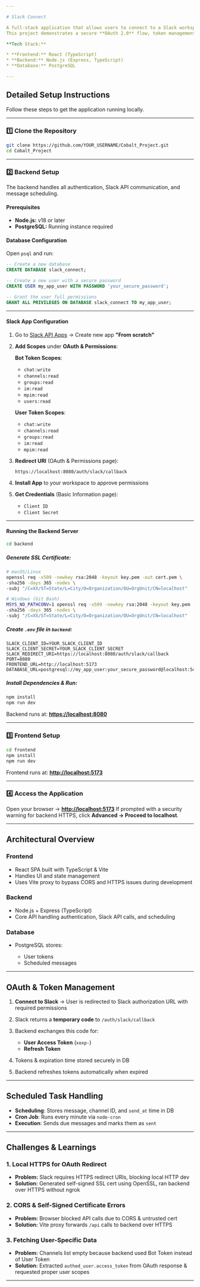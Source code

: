 ```yaml
---

# Slack Connect

A full-stack application that allows users to connect to a Slack workspace, send messages to channels immediately, and schedule messages for future delivery.
This project demonstrates a secure **OAuth 2.0** flow, token management with refresh logic, and a reliable task scheduler.

**Tech Stack:**

* **Frontend:** React (TypeScript)
* **Backend:** Node.js (Express, TypeScript)
* **Database:** PostgreSQL

---
```


## Detailed Setup Instructions

Follow these steps to get the application running locally.

---

### 1️⃣ Clone the Repository

```bash
git clone https://github.com/YOUR_USERNAME/Cobalt_Project.git
cd Cobalt_Project
```

---

### 2️⃣ Backend Setup

The backend handles all authentication, Slack API communication, and message scheduling.

#### **Prerequisites**

* **Node.js:** v18 or later
* **PostgreSQL:** Running instance required

#### **Database Configuration**

Open `psql` and run:

```sql
-- Create a new database
CREATE DATABASE slack_connect;

-- Create a new user with a secure password
CREATE USER my_app_user WITH PASSWORD 'your_secure_password';

-- Grant the user full permissions
GRANT ALL PRIVILEGES ON DATABASE slack_connect TO my_app_user;
```

---

#### **Slack App Configuration**

1. Go to [Slack API Apps](https://api.slack.com/apps) → Create new app **"From scratch"**

2. **Add Scopes** under **OAuth & Permissions**:

   **Bot Token Scopes**:

   * `chat:write`
   * `channels:read`
   * `groups:read`
   * `im:read`
   * `mpim:read`
   * `users:read`

   **User Token Scopes**:

   * `chat:write`
   * `channels:read`
   * `groups:read`
   * `im:read`
   * `mpim:read`

3. **Redirect URI** (OAuth & Permissions page):

   ```
   https://localhost:8080/auth/slack/callback
   ```

4. **Install App** to your workspace to approve permissions

5. **Get Credentials** (Basic Information page):

   * `Client ID`
   * `Client Secret`

---

#### **Running the Backend Server**

```bash
cd backend
```

##### Generate SSL Certificate:

```bash
# macOS/Linux
openssl req -x509 -newkey rsa:2048 -keyout key.pem -out cert.pem \
-sha256 -days 365 -nodes \
-subj "/C=XX/ST=State/L=City/O=Organization/OU=OrgUnit/CN=localhost"

# Windows (Git Bash)
MSYS_NO_PATHCONV=1 openssl req -x509 -newkey rsa:2048 -keyout key.pem -out cert.pem \
-sha256 -days 365 -nodes \
-subj "/C=XX/ST=State/L=City/O=Organization/OU=OrgUnit/CN=localhost"
```

##### Create `.env` file in `backend`:

```env
SLACK_CLIENT_ID=YOUR_SLACK_CLIENT_ID
SLACK_CLIENT_SECRET=YOUR_SLACK_CLIENT_SECRET
SLACK_REDIRECT_URI=https://localhost:8080/auth/slack/callback
PORT=8080
FRONTEND_URL=http://localhost:5173
DATABASE_URL=postgresql://my_app_user:your_secure_password@localhost:5432/slack_connect
```

##### Install Dependencies & Run:

```bash
npm install
npm run dev
```

Backend runs at: **[https://localhost:8080](https://localhost:8080)**

---

### 3️⃣ Frontend Setup

```bash
cd frontend
npm install
npm run dev
```

Frontend runs at: **[http://localhost:5173](http://localhost:5173)**

---

### 4️⃣ Access the Application

Open your browser → **[http://localhost:5173](http://localhost:5173)**
If prompted with a security warning for backend HTTPS, click **Advanced → Proceed to localhost**.

---

## Architectural Overview

### **Frontend**

* React SPA built with TypeScript & Vite
* Handles UI and state management
* Uses Vite proxy to bypass CORS and HTTPS issues during development

### **Backend**

* Node.js + Express (TypeScript)
* Core API handling authentication, Slack API calls, and scheduling

### **Database**

* PostgreSQL stores:

  * User tokens
  * Scheduled messages

---

##  OAuth & Token Management

1. **Connect to Slack** → User is redirected to Slack authorization URL with required permissions
2. Slack returns a **temporary code** to `/auth/slack/callback`
3. Backend exchanges this code for:

   * **User Access Token** (`xoxp-`)
   * **Refresh Token**
4. Tokens & expiration time stored securely in DB
5. Backend refreshes tokens automatically when expired

---

##  Scheduled Task Handling

* **Scheduling**: Stores message, channel ID, and `send_at` time in DB
* **Cron Job**: Runs every minute via `node-cron`
* **Execution**: Sends due messages and marks them as `sent`

---

## Challenges & Learnings

### **1. Local HTTPS for OAuth Redirect**

* **Problem:** Slack requires HTTPS redirect URIs, blocking local HTTP dev
* **Solution:** Generated self-signed SSL cert using OpenSSL, ran backend over HTTPS without ngrok

### **2. CORS & Self-Signed Certificate Errors**

* **Problem:** Browser blocked API calls due to CORS & untrusted cert
* **Solution:** Vite proxy forwards `/api` calls to backend over HTTPS

### **3. Fetching User-Specific Data**

* **Problem:** Channels list empty because backend used Bot Token instead of User Token
* **Solution:** Extracted `authed_user.access_token` from OAuth response & requested proper user scopes

---
